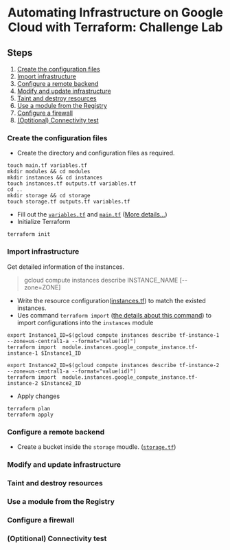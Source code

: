 <h1 align='center'>Automating Infrastructure on Google Cloud with Terraform: Challenge Lab</h1>

<h2> Steps </h2>

1. [Create the configuration files](#1)
1. [Import infrastructure](#2)
1. [Configure a remote backend](#3)
1. [Modify and update infrastructure](#4)
1. [Taint and destroy resources](#5)
1. [Use a module from the Registry](#6)
1. [Configure a firewall](#7)
1. [(Optitional) Connectivity test](#8)

<h3 id=1>Create the configuration files</h3>

* Create the directory and configuration files as required.
```
touch main.tf variables.tf
mkdir modules && cd modules
mkdir instances && cd instances
touch instances.tf outputs.tf variables.tf
cd ..
mkdir storage && cd storage
touch storage.tf outputs.tf variables.tf
```

* Fill out the [`variables.tf`](../../blob/main/Automating%20Infrastructure%20(Terraform)/variables.tf) and [`main.tf`](../../blob/main/Automating%20Infrastructure%20(Terraform)/main.tf) ([More details...](https://learn.hashicorp.com/tutorials/terraform/google-cloud-platform-build))
* Initialize Terraform
```
terraform init
```

<h3 id=2>Import infrastructure</h3>

  Get detailed information of the instances.
  > gcloud compute instances describe INSTANCE_NAME [--zone=ZONE] 

* Write the resource configuration([instances.tf](../../blob/main/Automating%20Infrastructure%20(Terraform)/modules/instances/instances.tf)) to match the existed instances.
* Ues command `terraform import` ([the details about this command](https://www.terraform.io/docs/extend/resources/import.html)) to import configurations into the `instances` module
```
export Instance1_ID=$(gcloud compute instances describe tf-instance-1 --zone=us-central1-a --format="value(id)")
terraform import  module.instances.google_compute_instance.tf-instance-1 $Instance1_ID
```
```
export Instance2_ID=$(gcloud compute instances describe tf-instance-2 --zone=us-central1-a --format="value(id)")
terraform import  module.instances.google_compute_instance.tf-instance-2 $Instance2_ID
```

* Apply changes
```
terraform plan
terraform apply
```
<h3 id=3>Configure a remote backend</h3>

* Create a bucket inside the `storage` moudle. ([`storage.tf`](../../blob/main/Automating%20Infrastructure%20(Terraform)/modules/storage/storage.tf))
<h3 id=4>Modify and update infrastructure</h3>
<h3 id=5>Taint and destroy resources</h3>
<h3 id=6>Use a module from the Registry</h3>
<h3 id=7>Configure a firewall</h3>
<h3 id=8>(Optitional) Connectivity test</h3>
